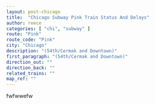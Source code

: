 ```yaml
---
layout: post-chicago
title:  "Chicago Subway Pink Train Status And Delays"
author: reece
categories: [ "chi", "subway" ]
route: "Pink"
route_code: "Pink"
city: "Chicago"
description: "(54th/Cermak and Downtown)"
first_paragraph: "(54th/Cermak and Downtown)"
direction_out: ""
direction_back: ""
related_trains: ""
map_ref: ""
---
```


fwfwwefw
